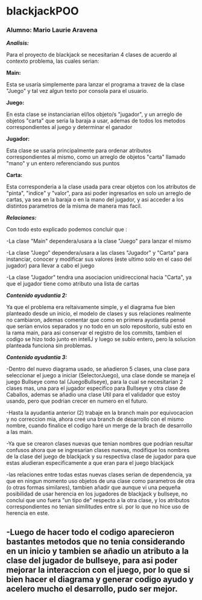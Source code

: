 # blackjackPOO
 
### Alumno: Mario Laurie Aravena

***Analisis:***

Para el proyecto de blackjack se necesitarian 4 clases de acuerdo al contexto problema, las cuales serian:

**Main:**

Esta se usaría simplemente para lanzar el programa a travez de la clase "Juego" y tal vez algun texto por consola para el usuario.

**Juego:**

En esta clase se instanciarian el/los objeto/s "jugador", y un arreglo de objetos "carta" que seria la baraja a usar, ademas de todos los metodos correspondientes al juego y determinar el ganador

**Jugador:**

Esta clase se usaria principalmente para ordenar atributos correspondientes al mismo, como un arreglo de objetos "carta" llamado "mano" y un entero referenciando sus puntos

**Carta:**

Esta corresponderia a la clase usada para crear objetos con los atributos de "pinta", "indice" y "valor", para asi poder ingresarlos en solo un arreglo de cartas, ya sea en la baraja o en la mano del jugador, y asi acceder a los distintos parametros de la misma de manera mas facil.

***Relaciones:***

Con todo esto explicado podemos concluir que :

-La clase "Main" dependera/usara a la clase "Juego" para lanzar el mismo

-La clase "Juego" dependera/usara a las clases "Jugador" y "Carta" para instanciar, conocer y modificar sus valores (este ultimo solo en el caso del jugador) para llevar a cabo el juego

-La clase "Jugador" tendra una asociacion unidireccional hacia "Carta", ya que el jugador tiene como atributo una lista de cartas


***Contenido ayudantia 2:***

Ya que el problema era reltaivamente simple, y el diagrama fue bien planteado desde un inicio, el modelo de clases y sus relaciones realmente no cambiaron, ademas comentar que como en primera ayudantia pensé que serian envios separados y no todo en un solo repositorio, subí esto en la rama main, para asi conservar el registro de los commits, tambien el codigo se hizo todo junto en intelIJ y luego se subío entero, pero la solucion planteada funciona sin problemas.


***Contenido ayudantia 3:***

-Dentro del nuevo diagrama usado, se añadieron 5 clases, una clase para seleccionar el juego a iniciar (SelectorJuego), una clase donde se maneja el juego Bullseye como tal (JuegoBullseye), para la cual se necesitarian 2 clases mas, una para el jugador especifico para Bullseye y otra clase de Caballos, ademas se añadio una clase Util para el validador que estoy usando, pero que podrian crecer en numero en el futuro.

-Hasta la ayudantia anterior (2) trabaje en la branch main por equivocacion y no correccion mia, ahora creé una branch de desarrollo con el mismo nombre, cuando finalice el codigo haré un merge de la brach de desarrollo a las main.

-Ya que se crearon clases nuevas que tenian nombres que podrian resultar confusos ahora que se ingresarian clases nuevas, modifique los nombres de la clase del juego de blackjack y su respectiva clase de jugador para que estas aludieran especificamente a que eran para el juego blackjack 

-las relaciones entre todas estas nuevas clases serian de dependencia, ya que en ningun momento uso objetos de una clase como parametros de otra (o otras formas similares), tambien añadir que aunque vi una pequeña posibilidad de usar herencia en los jugadores de blackjack y bullseye, no concluí que uno fuera "un tipo de" respecto a la otra clase, y los atributos correspondientes no tenian similitudes entre si. por lo que no hice uso de herencia en este.

-Luego de hacer todo el codigo aparecieron bastantes metodos que no tenia considerando en un inicio y tambien se añadio un atributo a la clase del jugador de bullseye, para asi poder mejorar la interaccion con el juego, por lo que si bien hacer el diagrama y generar codigo ayudo y acelero mucho el desarrollo, pudo ser mejor.
-
